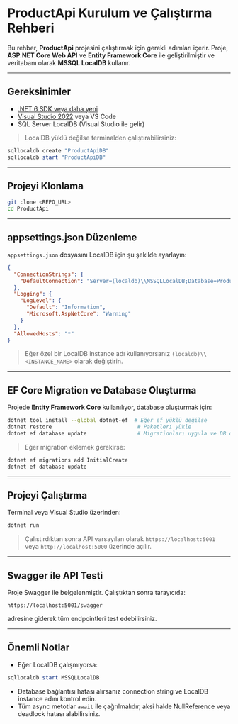 ﻿# ProductApi Kurulum ve Çalıştırma Rehberi

Bu rehber, **ProductApi** projesini çalıştırmak için gerekli adımları içerir. Proje, **ASP.NET Core Web API** ve **Entity Framework Core** ile geliştirilmiştir ve veritabanı olarak **MSSQL LocalDB** kullanır.

---

## Gereksinimler

* [.NET 6 SDK veya daha yeni](https://dotnet.microsoft.com/download/dotnet/6.0)
* [Visual Studio 2022](https://visualstudio.microsoft.com/vs/) veya VS Code
* SQL Server LocalDB (Visual Studio ile gelir)

> LocalDB yüklü değilse terminalden çalıştırabilirsiniz:

```powershell
sqllocaldb create "ProductApiDB"
sqllocaldb start "ProductApiDB"
```

---

## Projeyi Klonlama

```bash
git clone <REPO_URL>
cd ProductApi
```

---

## appsettings.json Düzenleme

`appsettings.json` dosyasını LocalDB için şu şekilde ayarlayın:

```json
{
  "ConnectionStrings": {
    "DefaultConnection": "Server=(localdb)\\MSSQLLocalDB;Database=ProductApiDb;Trusted_Connection=True;"
  },
  "Logging": {
    "LogLevel": {
      "Default": "Information",
      "Microsoft.AspNetCore": "Warning"
    }
  },
  "AllowedHosts": "*"
}
```

> Eğer özel bir LocalDB instance adı kullanıyorsanız `(localdb)\\<INSTANCE_NAME>` olarak değiştirin.

---

## EF Core Migration ve Database Oluşturma

Projede **Entity Framework Core** kullanılıyor, database oluşturmak için:

```bash
dotnet tool install --global dotnet-ef  # Eğer ef yüklü değilse
dotnet restore                           # Paketleri yükle
dotnet ef database update                # Migrationları uygula ve DB oluştur
```

> Eğer migration eklemek gerekirse:

```bash
dotnet ef migrations add InitialCreate
dotnet ef database update
```

---

## Projeyi Çalıştırma

Terminal veya Visual Studio üzerinden:

```bash
dotnet run
```

> Çalıştırdıktan sonra API varsayılan olarak `https://localhost:5001` veya `http://localhost:5000` üzerinde açılır.

---

## Swagger ile API Testi

Proje Swagger ile belgelenmiştir. Çalıştıktan sonra tarayıcıda:

```
https://localhost:5001/swagger
```

adresine giderek tüm endpointleri test edebilirsiniz.

---

## Önemli Notlar

* Eğer LocalDB çalışmıyorsa:

```powershell
sqllocaldb start MSSQLLocalDB
```

* Database bağlantısı hatası alırsanız connection string ve LocalDB instance adını kontrol edin.
* Tüm async metotlar `await` ile çağrılmalıdır, aksi halde NullReference veya deadlock hatası alabilirsiniz.
